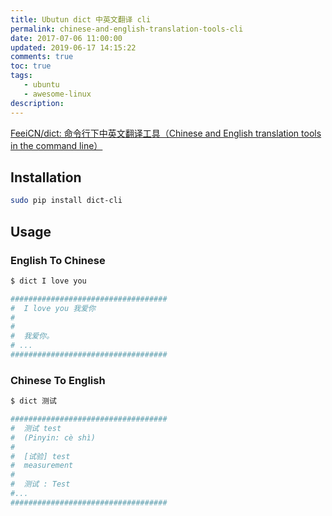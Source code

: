 ```yaml
---
title: Ubutun dict 中英文翻译 cli
permalink: chinese-and-english-translation-tools-cli
date: 2017-07-06 11:00:00
updated: 2019-06-17 14:15:22
comments: true
toc: true
tags:
   - ubuntu
   - awesome-linux
description:
---
```


[FeeiCN/dict: 命令行下中英文翻译工具（Chinese and English translation tools in the command line）](https://github.com/FeeiCN/dict)

## Installation

```bash
sudo pip install dict-cli
```

<!-- more -->

## Usage

### English To Chinese

```bash
$ dict I love you

###################################
#  I love you 我爱你
#
#
#  我爱你。
# ...
###################################
```

### Chinese To English

```bash
$ dict 测试

###################################
#  测试 test
#  (Pinyin: cè shì)
#
#  [试验] test
#  measurement
#
#  测试 : Test
#...
###################################
```

